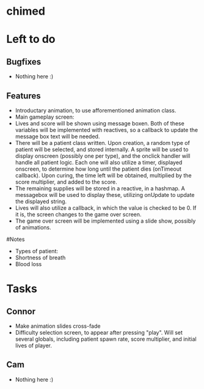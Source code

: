 chimed
======

# Left to do
## Bugfixes
- Nothing here :)

## Features
- Introductary animation, to use afforementioned animation class.
- Main gameplay screen:
 - Lives and score will be shown using message boxen. Both of these variables will be implemented with reactives, so a callback to update the message box text will be needed.
 - There will be a patient class written. Upon creation, a random type of patient will be selected, and stored internally. A sprite will be used to display onscreen (possibly one per type), and the onclick handler will handle all patient logic. Each one will also utilize a timer, displayed onscreen, to determine how long until the patient dies (onTimeout callback). Upon curing, the time left will be obtained, multiplied by the score multiplier, and added to the score.
 - The remaining supplies will be stored in a reactive, in a hashmap. A messagebox will be used to display these, utilizing onUpdate to update the displayed string.
 - Lives will also utilize a callback, in which the value is checked to be 0. If it is, the screen changes to the game over screen.
- The game over screen will be implemented using a slide show, possibly of animations.

#Notes
- Types of patient:
 - Shortness of breath
 - Blood loss

# Tasks
## Connor
- Make animation slides cross-fade
- Difficulty selection screen, to appear after pressing "play". Will set several globals, including patient spawn rate, score multiplier, and initial lives of player.

## Cam
- Nothing here :)
